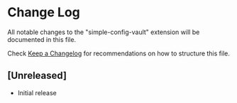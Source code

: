 # Change Log

All notable changes to the "simple-config-vault" extension will be documented in this file.

Check [Keep a Changelog](http://keepachangelog.com/) for recommendations on how to structure this file.

## [Unreleased]

- Initial release